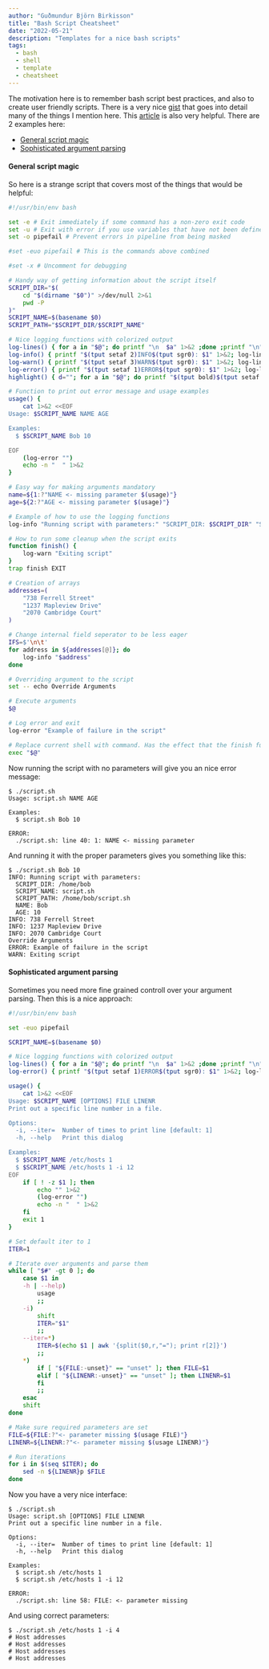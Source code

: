 ```yaml
---
author: "Guðmundur Björn Birkisson"
title: "Bash Script Cheatsheet"
date: "2022-05-21"
description: "Templates for a nice bash scripts"
tags:
  - bash
  - shell
  - template
  - cheatsheet
---
```


The motivation here is to remember bash script best practices, and also to create user friendly scripts. There is a very nice [gist](https://gist.github.com/vncsna/64825d5609c146e80de8b1fd623011ca) that goes into detail many of the things I mention here. This [article](http://redsymbol.net/articles/unofficial-bash-strict-mode/) is also very helpful. There are 2 examples here:

- [General script magic](#general-script-magic)
- [Sophisticated argument parsing](#sophisticated-argument-parsing)


#### General script magic

So here is a strange script that covers most of the things that would be helpful:

```bash
#!/usr/bin/env bash

set -e # Exit immediately if some command has a non-zero exit code
set -u # Exit with error if you use variables that have not been defined
set -o pipefail # Prevent errors in pipeline from being masked

#set -euo pipefail # This is the commands above combined

#set -x # Uncomment for debugging

# Handy way of getting information about the script itself
SCRIPT_DIR="$(
    cd "$(dirname "$0")" >/dev/null 2>&1
    pwd -P
)"
SCRIPT_NAME=$(basename $0)
SCRIPT_PATH="$SCRIPT_DIR/$SCRIPT_NAME"

# Nice logging functions with colorized output
log-lines() { for a in "$@"; do printf "\n  $a" 1>&2 ;done ;printf "\n" 1>&2 ;}
log-info() { printf "$(tput setaf 2)INFO$(tput sgr0): $1" 1>&2; log-lines "${@:2}"; }
log-warn() { printf "$(tput setaf 3)WARN$(tput sgr0): $1" 1>&2; log-lines "${@:2}"; }
log-error() { printf "$(tput setaf 1)ERROR$(tput sgr0): $1" 1>&2; log-lines "${@:2}"; exit 1; }
highlight() { d="";	for a in "$@"; do printf "$(tput bold)$(tput setaf 5)$d$a$(tput sgr0)";	d=" "; done; }

# Function to print out error message and usage examples
usage() {
    cat 1>&2 <<EOF
Usage: $SCRIPT_NAME NAME AGE

Examples:
  $ $SCRIPT_NAME Bob 10

EOF
    (log-error "")
    echo -n "  " 1>&2
}

# Easy way for making arguments mandatory
name=${1:?"NAME <- missing parameter $(usage)"}
age=${2:?"AGE <- missing parameter $(usage)"}

# Example of how to use the logging functions
log-info "Running script with parameters:" "SCRIPT_DIR: $SCRIPT_DIR" "SCRIPT_NAME: $SCRIPT_NAME" "SCRIPT_PATH: $(highlight $SCRIPT_PATH)" "NAME: $name" "AGE: $age"

# How to run some cleanup when the script exits
function finish() {
    log-warn "Exiting script"
}
trap finish EXIT

# Creation of arrays
addresses=(
    "738 Ferrell Street"
    "1237 Mapleview Drive"
    "2070 Cambridge Court"
)

# Change internal field seperator to be less eager
IFS=$'\n\t'
for address in ${addresses[@]}; do
    log-info "$address"
done

# Overriding argument to the script
set -- echo Override Arguments

# Execute arguments
$@

# Log error and exit
log-error "Example of failure in the script"

# Replace current shell with command. Has the effect that the finish function is never executed
exec "$@"
```

Now running the script with no parameters will give you an nice error message:

```console
$ ./script.sh
Usage: script.sh NAME AGE

Examples:
  $ script.sh Bob 10

ERROR: 
  ./script.sh: line 40: 1: NAME <- missing parameter
```

And running it with the proper parameters gives you something like this:

```console
$ ./script.sh Bob 10
INFO: Running script with parameters:
  SCRIPT_DIR: /home/bob
  SCRIPT_NAME: script.sh
  SCRIPT_PATH: /home/bob/script.sh
  NAME: Bob
  AGE: 10
INFO: 738 Ferrell Street
INFO: 1237 Mapleview Drive
INFO: 2070 Cambridge Court
Override Arguments
ERROR: Example of failure in the script
WARN: Exiting script
```

#### Sophisticated argument parsing

Sometimes you need more fine grained controll over your argument parsing. Then this is a nice approach:

```bash
#!/usr/bin/env bash

set -euo pipefail

SCRIPT_NAME=$(basename $0)

# Nice logging functions with colorized output
log-lines() { for a in "$@"; do printf "\n  $a" 1>&2 ;done ;printf "\n" 1>&2 ;}
log-error() { printf "$(tput setaf 1)ERROR$(tput sgr0): $1" 1>&2; log-lines "${@:2}"; exit 1; }

usage() {
    cat 1>&2 <<EOF
Usage: $SCRIPT_NAME [OPTIONS] FILE LINENR
Print out a specific line number in a file.

Options:
  -i, --iter=  Number of times to print line [default: 1]
  -h, --help   Print this dialog

Examples:
  $ $SCRIPT_NAME /etc/hosts 1
  $ $SCRIPT_NAME /etc/hosts 1 -i 12
EOF
    if [ ! -z $1 ]; then
        echo "" 1>&2
        (log-error "")
        echo -n "  " 1>&2
    fi
    exit 1
}

# Set default iter to 1
ITER=1

# Iterate over arguments and parse them
while [ "$#" -gt 0 ]; do
    case $1 in
    -h | --help)
        usage
        ;;
    -i)
        shift
        ITER="$1"
        ;;
    --iter=*)
        ITER=$(echo $1 | awk '{split($0,r,"="); print r[2]}')
        ;;
    *)
        if [ "${FILE:-unset}" == "unset" ]; then FILE=$1
        elif [ "${LINENR:-unset}" == "unset" ]; then LINENR=$1
        fi
        ;;
    esac
    shift
done

# Make sure required parameters are set
FILE=${FILE:?"<- parameter missing $(usage FILE)"}
LINENR=${LINENR:?"<- parameter missing $(usage LINENR)"}

# Run iterations
for i in $(seq $ITER); do
    sed -n ${LINENR}p $FILE
done
```

Now you have a very nice interface:

```console
$ ./script.sh
Usage: script.sh [OPTIONS] FILE LINENR
Print out a specific line number in a file.

Options:
  -i, --iter=  Number of times to print line [default: 1]
  -h, --help   Print this dialog

Examples:
  $ script.sh /etc/hosts 1
  $ script.sh /etc/hosts 1 -i 12

ERROR: 
  ./script.sh: line 58: FILE: <- parameter missing
```

And using correct parameters:

```console
$ ./script.sh /etc/hosts 1 -i 4
# Host addresses
# Host addresses
# Host addresses
# Host addresses
```